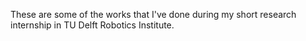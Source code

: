 These are some of the works that I've done during my short research internship in TU Delft Robotics Institute.
